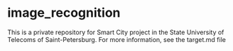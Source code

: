 # image_recognition
This is a private repository for Smart City project in the State University of Telecoms of Saint-Petersburg. For more information, see the target.md file
